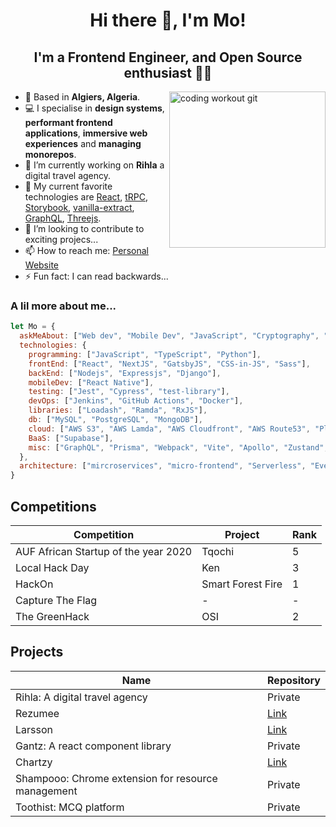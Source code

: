 <h1 align="center">Hi there 👋, I'm Mo!</h1>
<h2 align="center">I'm a Frontend Engineer, and Open Source enthusiast 👨‍💻</h2>
<img align="right" src="https://media2.giphy.com/media/OIKT61NWgV9w58RyAi/giphy.gif" alt="coding workout git" width="250">

- 📍 Based in **Algiers, Algeria**.
- 💻 I specialise in **design systems**, **performant frontend applications**, **immersive web experiences** and **managing monorepos**.
- 🔭 I’m currently working on **Rihla** a digital travel agency.
- 🌱 My current favorite technologies are [React](https://react.dev/), [tRPC](https://trpc.io/), [Storybook](https://storybook.js.org/), [vanilla-extract](https://vanilla-extract.style/), [GraphQL](https://graphql.org/), [Threejs](https://threejs.org/).
- 👯 I’m looking to contribute to exciting projecs...
- 📫 How to reach me: [Personal Website](https://mojsx.vercel.app)
- ⚡ Fun fact: I can read backwards...

### A lil more about me...
```javascript
let Mo = {
  askMeAbout: ["Web dev", "Mobile Dev", "JavaScript", "Cryptography", "Cinema", "Tech"],
  technologies: {
    programming: ["JavaScript", "TypeScript", "Python"],
    frontEnd: ["React", "NextJS", "GatsbyJS", "CSS-in-JS", "Sass"],
    backEnd: ["Nodejs", "Expressjs", "Django"],
    mobileDev: ["React Native"],
    testing: ["Jest", "Cypress", "test-library"],
    devOps: ["Jenkins", "GitHub Actions", "Docker"],
    libraries: ["Loadash", "Ramda", "RxJS"],
    db: ["MySQL", "PostgreSQL", "MongoDB"],
    cloud: ["AWS S3", "AWS Lamda", "AWS Cloudfront", "AWS Route53", "PlanetScale", "AtlasDB"],
    BaaS: ["Supabase"],
    misc: ["GraphQL", "Prisma", "Webpack", "Vite", "Apollo", "Zustand", "Cheerio", "FastAPI", "GSAP", "Storybook"],
  },
  architecture: ["mircroservices", "micro-frontend", "Serverless", "Event-Driven", "PWA"]
}
```

## Competitions
|Competition| Project | Rank |
|-----------|---------|------|
|AUF African Startup of the year 2020|Tqochi| 5|
|Local Hack Day|Ken| 3|
|HackOn|Smart Forest Fire| 1|
|Capture The Flag| - | - |
|The GreenHack|OSI|2|

## Projects 
| Name |Repository|
|------|----------|
|Rihla: A digital travel agency|Private|
|Rezumee|[Link](https://github.com/mo-jsx/rezumee)|
|Larsson|[Link](https://github.com/mo-jsx/larsson)|
|Gantz: A react component library|Private|
|Chartzy|[Link](https://github.com/mo-jsx/chartzy)|
|Shampooo: Chrome extension for resource management|Private|
|Toothist: MCQ platform|Private|
